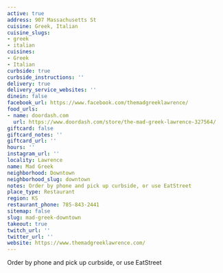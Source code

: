 ```yaml
---
active: true
address: 907 Massachusetts St
cuisine: Greek, Italian
cuisine_slugs:
- greek
- italian
cuisines:
- Greek
- Italian
curbside: true
curbside_instructions: ''
delivery: true
delivery_service_websites: ''
dinein: false
facebook_url: https://www.facebook.com/themadgreeklawrence/
food_urls:
- name: doordash.com
  url: https://www.doordash.com/store/the-mad-greek-lawrence-327564/
giftcard: false
giftcard_notes: ''
giftcard_url: ''
hours: ''
instagram_url: ''
locality: Lawrence
name: Mad Greek
neighborhood: Downtown
neighborhood_slug: downtown
notes: Order by phone and pick up curbside, or use EatStreet
place_type: Restaurant
region: KS
restaurant_phone: 785-843-2441
sitemap: false
slug: mad-greek-downtown
takeout: true
twitch_url: ''
twitter_url: ''
website: https://www.themadgreeklawrence.com/
---
```


Order by phone and pick up curbside, or use EatStreet